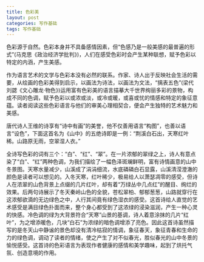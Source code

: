 ```yaml
---
title: 色彩美
layout: post
categories: 写作基础
tags: 写作基础
---
```


色彩源于自然。色彩本身并不具备感情因素，但“色感乃是一般美感的最普遍的形式”(马克思《政治经济学批判》)，人们在感受色彩时会产生某种联想，赋予色彩以特定的内涵，产生美感。

作为语言艺术的文学与色彩本没有必然的联系。作家、诗人出于反映社会生活的需要，从绘画的色彩美得到启示，以画法为诗法，以画法为文法，“摛表五色”(梁代刘勰《文心雕龙·物色》)运用富有色彩美的语言描摹大千世界绚丽多彩的景物，构成不同的色调，赋予色彩以或浓或淡，或冷或暖，或喜或忧的情感和特定的象征意蕴。读者阅读这些色彩语言与他们的审美心理相契合，便会产生独特的艺术魅力和美感。

唐代诗人王维的诗享有“诗中有画”的美誉，他不仅善用语言“构图”，也善以语言“设色”，下面这首名为《山中》的五绝诗即是一例：“荆溪白石出，天寒红叶稀。山路原无雨，空翠湿人衣。”

全诗写色彩的词有三个：“白”、“红”、“翠”。在一片浓郁的翠绿之上，诗人有意点染了“白”、“红”两种色调，为我们描绘了一幅色泽斑斓鲜明，富有诗情画意的山中冬景图。天寒水量减少，山溪成了涓涓细流，水底磷磷白石显露，山溪清滢澄澈的颜色是读者可以想见的。入冬天寒，红叶稀少，极易给人以萧瑟凋零的感受，但诗人在浓翠的山色背景上点缀的几片红叶，却有着“万绿丛中几点红”的醒目、绚烂的效果。后两句诗展示了冬天秦岭山色的全貌，苍松翠柏、郁郁葱葱，山路就穿行在这浓郁欲滴的无边绿色之中，人行其间竟有绿色湿衣的感受。这首诗给人直觉的艺术感受是满目绿色扑面而来，整个身心都受到了这浓绿的浸染滋润，产生一种心灵的快感。冷色调的绿为大背景符合“天寒”山景的基调，诗人着意涂抹的几片“红叶”，为之增添暖色，几块“白石”为浓绿的暗色调增添了亮色。因此这首诗虽然描写的是冬天山中静谧的景色却没有清冷枯寂的情调，象征春天，象征青春和生命的力的绿色调，调动了读者的情绪，使之产生了对不似春光，胜似春光的山中冬景的愉悦感受。这首诗的色彩语言为表现作者健康的感情和美学趣味，起到了烘托气氛、创造意境的作用。 